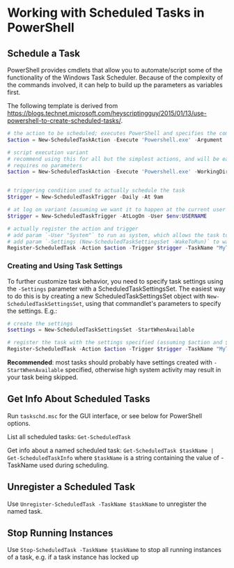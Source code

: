 # Working with Scheduled Tasks in PowerShell

## Schedule a Task
PowerShell provides cmdlets that allow you to automate/script some of the functionality of the Windows Task Scheduler. Because of the complexity of the commands involved, it can help to build up the parameters as variables first.

The following template is derived from https://blogs.technet.microsoft.com/heyscriptingguy/2015/01/13/use-powershell-to-create-scheduled-tasks/.

``` PowerShell
# the action to be scheduled; executes PowerShell and specifies the command as part of its arguments
$action = New-ScheduledTaskAction -Execute 'Powershell.exe' -Argument '-NoProfile -WindowStyle Hidden -command "& {psScriptBlock}"'

# script execution variant
# recommend using this for all but the simplest actions, and will be easier if the script
# requires no parameters
$action = New-ScheduledTaskAction -Execute 'Powershell.exe' -WorkingDirectory 'C:\ScriptDir' -Argument '-NoProfile -WindowStyle Hidden -command ".\scriptName.ps1"'


# triggering condition used to actually schedule the task
$trigger = New-ScheduledTaskTrigger -Daily -At 9am

# at log on variant (assuming we want it to happen at the current user's logon)
$trigger = New-ScheduledTaskTrigger -AtLogOn -User $env:USERNAME

# actually register the action and trigger
# add param `-User "System"` to run as system, which allows the task to run with no-one logged in. Note that this will prevent user-specific operations from performing, such as displaying dialog boxes.
# add param `-Settings (New-ScheduledTaskSettingsSet -WakeToRun)` to wake the computer for the task
Register-ScheduledTask -Action $action -Trigger $trigger -TaskName "MyTask" -Description "My task that does stuff"
```

### Creating and Using Task Settings
To further customize task behavior, you need to specify task settings using the `-Settings` parameter with a ScheduledTaskSettingsSet. The easiest way to do this is by creating a new ScheduledTaskSettingsSet object with `New-ScheduledTaskSettingsSet`, using that commandlet's parameters to specify the settings. E.g.:

```PowerShell
# create the settings
$settings = New-ScheduledTaskSettingsSet -StartWhenAvailable

# register the task with the settings specified (assuming $action and $trigger have already been created)
Register-ScheduledTask -Action $action -Trigger $trigger -TaskName "MyTask" -Description "My task that does stuff" -Settings $settings

```
**Recommended**: most tasks should probably have settings created with `-StartWhenAvailable` specified, otherwise high system activity may result in your task being skipped.




## Get Info About Scheduled Tasks
Run `taskschd.msc` for the GUI interface, or see below for PowerShell options.

List all scheduled tasks: `Get-ScheduledTask`

Get info about a named scheduled task: `Get-ScheduledTask $taskName | Get-ScheduledTaskInfo` where `$taskName` is a string containing the value of -TaskName used during scheduling.

## Unregister a Scheduled Task
Use `Unregister-ScheduledTask -TaskName $taskName` to unregister the named task.

## Stop Running Instances
Use `Stop-ScheduledTask -TaskName $taskName` to stop all running instances of a task, e.g. if a task instance has locked up
